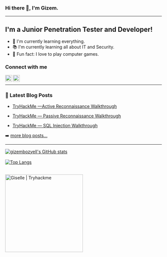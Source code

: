 ### Hi there 👋, I'm Gizem.

---

## I'm a Junior Penetration Tester and Developer!
- 🌱 I'm currently learning everything.
- :books: I'm currently learning all about IT and Security.
- 🥅 Fun fact: I love to play computer games.

### Connect with me

[<img align="left" alt="gizembozyell | LinkedIn" width="22px" src="https://cdn.jsdelivr.net/npm/simple-icons@v3/icons/linkedin.svg" />][Linkedin]

[<img align="left" alt="GBozyelG | Medium" width="22px" src="https://cdn.jsdelivr.net/npm/simple-icons@3.13.0/icons/medium.svg" />][Medium]

<br>
 
---

### 📕 Latest Blog Posts
<!-- BLOG-POST-LIST:START -->
- [TryHackMe —Active Reconnaissance Walkthrough](https://gbozyelg.medium.com/tryhackme-active-reconnaissance-walkthrough-374436a3ec75)

- [TryHackMe — Passive Reconnaissance Walkthrough](https://gbozyelg.medium.com/tryhackme-passive-reconnaissance-walkthrough-59f0ec3b3b04)

- [TryHackMe — SQL Injection Walkthrough](https://gbozyelg.medium.com/tryhackme-sql-injection-walkthrough-9ee188369c51)

<!-- BLOG-POST-LIST:END -->

➡️ [more blog posts...](https://gbozyelg.medium.com/)
<br>

---

[![gizembozyell's GitHub stats](https://github-readme-stats.vercel.app/api?username=gizembozyell&theme=dark)](https://github.com/gizembozyell/github-readme-stats)
<br></br>
[![Top Langs](https://github-readme-stats.vercel.app/api/top-langs/?username=gizembozyell&langs_count=3%&theme=dark)](https://github.com/gizembozyell/github-readme-stats)
<br></br>

[<img align="left" alt="Giselle | Tryhackme" width="250" src="https://tryhackme-badges.s3.amazonaws.com/Giselle.png"/>][Tryhackme]
<br>

[Tryhackme]: https://tryhackme.com/p/Giselle

[Linkedin]: https://www.linkedin.com/in/gizem-bozyel/

[Medium]: https://gbozyelg.medium.com/
